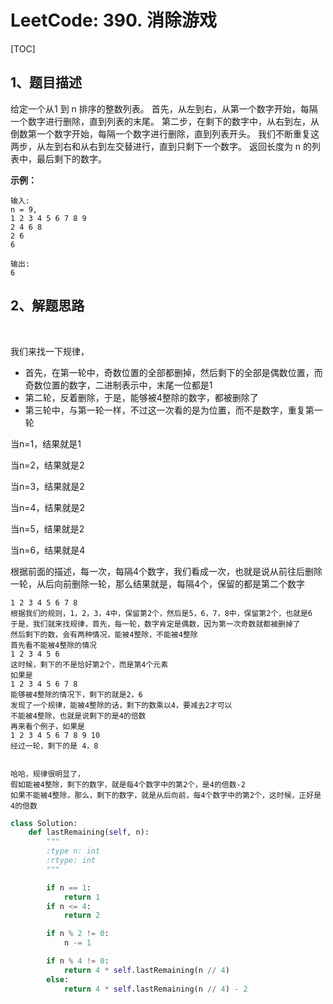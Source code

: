 # LeetCode: 390. 消除游戏

[TOC]

## 1、题目描述



给定一个从1 到 n 排序的整数列表。
首先，从左到右，从第一个数字开始，每隔一个数字进行删除，直到列表的末尾。
第二步，在剩下的数字中，从右到左，从倒数第一个数字开始，每隔一个数字进行删除，直到列表开头。
我们不断重复这两步，从左到右和从右到左交替进行，直到只剩下一个数字。
返回长度为 n 的列表中，最后剩下的数字。

**示例：**

```
输入:
n = 9,
1 2 3 4 5 6 7 8 9
2 4 6 8
2 6
6

输出:
6
```

## 2、解题思路

​	

我们来找一下规律，

- 首先，在第一轮中，奇数位置的全部都删掉，然后剩下的全部是偶数位置，而奇数位置的数字，二进制表示中，末尾一位都是1
- 第二轮，反着删除，于是，能够被4整除的数字，都被删除了
- 第三轮中，与第一轮一样，不过这一次看的是为位置，而不是数字，重复第一轮



当n=1，结果就是1

当n=2，结果就是2

当n=3，结果就是2

当n=4，结果就是2

当n=5，结果就是2

当n=6，结果就是4



根据前面的描述，每一次，每隔4个数字，我们看成一次，也就是说从前往后删除一轮，从后向前删除一轮，那么结果就是，每隔4个，保留的都是第二个数字

```
1 2 3 4 5 6 7 8
根据我们的规则，1，2，3，4中，保留第2个，然后是5，6，7，8中，保留第2个，也就是6
于是，我们就来找规律，首先，每一轮，数字肯定是偶数，因为第一次奇数就都被删掉了
然后剩下的数，会有两种情况，能被4整除，不能被4整除
首先看不能被4整除的情况
1 2 3 4 5 6
这时候，剩下的不是恰好第2个，而是第4个元素
如果是 
1 2 3 4 5 6 7 8
能够被4整除的情况下，剩下的就是2，6
发现了一个规律，能被4整除的话，剩下的数乘以4，要减去2才可以
不能被4整除，也就是说剩下的是4的倍数
再来看个例子，如果是
1 2 3 4 5 6 7 8 9 10
经过一轮，剩下的是 4，8


哈哈，规律很明显了，
假如能被4整除，剩下的数字，就是每4个数字中的第2个，是4的倍数-2
如果不能被4整除，那么，剩下的数字，就是从后向前，每4个数字中的第2个，这时候，正好是4的倍数

```



```python
class Solution:
    def lastRemaining(self, n):
        """
        :type n: int
        :rtype: int
        """

        if n == 1:
            return 1
        if n <= 4:
            return 2

        if n % 2 != 0:
            n -= 1

        if n % 4 != 0:
            return 4 * self.lastRemaining(n // 4)
        else:
            return 4 * self.lastRemaining(n // 4) - 2
```

